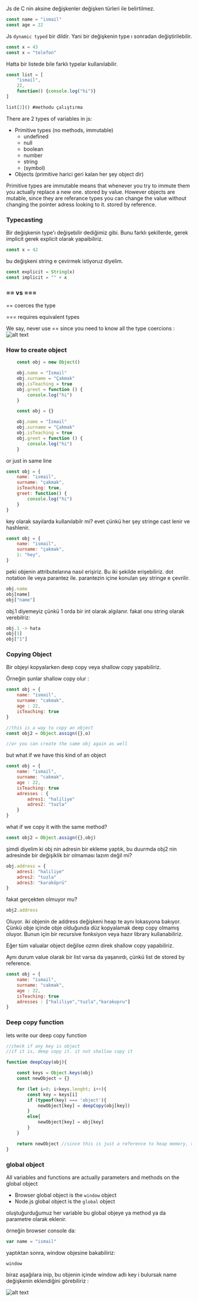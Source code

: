 Js de C nin aksine değişkenler değişken türleri ile belirtilmez. 

```javascript
const name = "ismail"
const age = 22
```

Js `dynamic typed` bir dildir. Yani bir değişkenin type ı sonradan değiştirilebilir.
```js
const x = 43
const x = "telefon"
```

Hatta bir listede bile farklı typelar kullanılabilir.

```js
const list = [
    "ismail",
    22,
    function() {console.log("hi")}
]

list[2]() #methodu çalıştırma
```

There are 2 types of variables in js: 
- Primitive types (no methods, immutable)
    - undefined
    - null
    - boolean
    - number
    - string
    - (symbol)
- Objects (primitive harici geri kalan her şey object dir)

Primitive types are immutable means that whenever you try to immute them you actually replace a new one. stored by value.
However objects are mutable, since they are referance types you can change the value without changing the pointer adress looking to it. stored by reference.



### Typecasting
Bir değişkenin type'ı değişebilir dediğimiz gibi.
Bunu farklı şekillerde, gerek implicit gerek explicit olarak yapaibiliriz.

```js
const x = 42
```
bu değişkeni string e çevirmek istiyoruz diyelim.

```js
const explicit = String(x)
const implicit = "" + x
```

### == vs ===
== coerces the type

=== requires equivalent types

We say, never use == since you need to know all the type coercions :
![alt text](image.png)


### How to create object
```js
    const obj = new Object()

    obj.name = "İsmail"
    obj.surname = "Çakmak"
    obj.isTeaching = true
    obj.greet = function () {
        console.log("hi")
    }
```

```js
    const obj = {}

    obj.name = "İsmail"
    obj.surname = "Çakmak"
    obj.isTeaching = true
    obj.greet = function () {
        console.log("hi")
    }
```


or just in same line

```js
const obj = {
    name: "ismail",
    surname: "çakmak",
    isTeaching: true,
    greet: function() {
        console.log("hi")
    }
}
```

key olarak sayılarda kullanılabilr mi?
evet çünkü her şey stringe cast lenir ve hashlenir.

```js
const obj = {
    name: "ismail",
    surname: "çakmak",
    1: "hey",
}
```

peki objenin attributelarına nasıl erişiriz. Bu iki şekilde erişebiliriz.
dot notation ile veya parantez ile. parantezin içine konulan şey stringe e çevrilir. 
```js
obj.name
obj[name]
obj["name"]
```

obj.1 diyemeyiz çünkü 1 orda bir int olarak algılanır. fakat onu string olarak verebilriz:
```js
obj.1 -> hata
obj[1]
obj["1"]
```

### Copying Object

Bir objeyi kopyalarken deep copy veya shallow copy yapabiliriz.

Örneğin şunlar shallow copy olur :
```javascript
const obj = {
    name: "ismail",
    surname: "cakmak",
    age : 22,
    isTeaching: true
}

//this is a way to copy an object
const obj2 = Object.assign({},o)

//or you can create the same obj again as well
```

but what if we have this kind of an object

```js
const obj = {
    name: "ismail",
    surname: "cakmak",
    age : 22,
    isTeaching: true
    adresses : {
        adres1: "haliliye"
        adres2: "tuzla"
    }
}
```

what if we copy it with the same method?
```js
const obj2 = Object.assign({},obj)
```

şimdi diyelim ki obj nin adresin bir ekleme yaptık, bu duurmda obj2 nin adresinde bir değişiklik bir olmaması lazım değil mi?

```js
obj.address = {
    adres1: "haliliye"
    adres2: "tuzla"
    adres3: "karaköprü"
}
```

fakat gerçekten olmuyor mu?
```js
obj2.address
```
Oluyor. iki objenin de address değişkeni heap te aynı lokasyona bakıyor. Çünkü obje içinde obje olduğunda düz kopyalamak deep copy olmamış oluyor.
Bunun için bir recursive fonksiyon veya hazır library kullanabiliriz.

Eğer tüm valualar object değilse ozmn direk shallow copy yapabiliriz.


Aynı durum value olarak bir list varsa da yaşanırdı, çünkü list de stored by reference.
```js
const obj = {
    name: "ismail",
    surname: "cakmak",
    age : 22,
    isTeaching: true
    adresses : ["haliliye","tuzla","karakopru"]
}
```



### Deep copy function

lets write our deep copy function

```js
//check if any key is object
//if it is, deep copy it. it not shallow copy it

function deepCopy(obj){

    const keys = Object.keys(obj)
    const newObject = {}

    for (let i=0; i<keys.lenght; i++){
        const key = keys[i]
        if (typeof(key) === 'object'){
            newObject[key] = deepCopy(obj[key])
        }
        else{
            newObject[key] = obj[key]
        }
    }

    return newObject //since this is just a reference to heap memory, this can be returned directly 
}
```

### global object

All variables and functions are actually parameters and
methods on the global object
- Browser global object is the `window` object
- Node.js global object is the `global` object


oluştuğurduğumuz her variable bu global objeye ya method ya da parametre olarak eklenir.

örneğin browser console da:
```js
var name = "ismail"
```
yaptıktan sonra, window objesine bakabiliriz:

```
window
```
biraz aşağılara inip, bu objenin içinde window adlı key i bulursak name değişkenin eklendiğini görebiliriz :

![alt text](image-4.png)